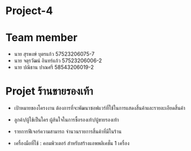 # Project-4
# Team member
- นาย สุรพงษ์ บุตรแก้ว    57523206075-7
- นาย จตุรวัฒน์ อินทร์แก้ว  57523206006-2
- นาย ปณิธาน ปาณศรี    58543206019-2

# Projet ร้านขายรองเท้า
 - เป้าหมายของโครงงาน
     ต้องการที่จะพัฒนาซอฟแวร์ที่ใช้ในการแสดงสิ้นค้าและรายละเอียดสิ้นค้า
 
 - ลูกค้า/ผู้ใช้เป็นใคร
     ผู้ส้นใจในการซื้อรองเท้า/ผู้ขายรองเท้า
     
 - รายการฟีเจอร์ความสามารถ
     จำนวนรายการสิ้นค้าที่มีในร้าน
     
 - เครื่องมือที่ใช้ : 
     คอมพิวเตอร์ สำหรับสร้างแอพพลิเคชั่น 1 เครื่อง 
  
